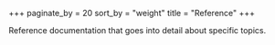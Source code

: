 +++
paginate_by = 20
sort_by = "weight"
title = "Reference"
+++

Reference documentation that goes into detail about specific topics.
